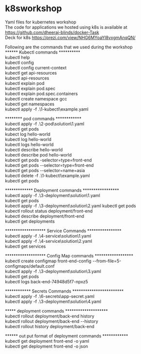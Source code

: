 # k8sworkshop

Yaml files for kubernetes workshop  
The code for applications we hosted using k8s is available at https://github.com/dheeraj-blinds/docker-Task  
Deck for k8s https://prezi.com/view/NHG6MYoaYI8vxgmAnqQN/  


Following are the commands that we used during the workshop   
****** Kubectl commands **********       
 kubectl help  
 kubectl config  
 kubectl config current-context  
 kubectl get api-resources  
 kubectl api-resources  
 kubectl explain pod  
 kubectl explain pod.spec  
 kubectl explain pod.spec.containers  
 kubectl create namespace gcc  
 kubectl get namespaces  
 kubectl apply -f .\1-kubectl\example.yaml  
 
 ******** pod commands ************  
 kubectl apply -f .\2-pod\solution\1.yaml    
 kubectl get pods  
 kubect log hello-world  
 kubectl log hello-world  
 kubectl logs hello-world  
 kubectl describe hello-world  
 kubectl describe pod hello-world  
 kubectl get pods -selector=type=front-end  
 kubectl get pods --selector=type=front-end  
 kubectl get pods --selector=name=asia   
 kubectl delete -f .\1-kubectl\example.yaml    
 kubectl get pods  
 
 ************* Deployment commands *****************  
 kubectl apply -f .\3-deployment\solution\1.yaml  
 kubectl get pods  
 kubectl apply -f .\3-deployment\solution\2.yaml
 kubectl get pods  
 kubectl rollout status deployment/front-end  
 kubectl describe deployment/front-end  
 kubectl get deployments  
 
 ******************* Service Commands ****************  
 kubectl apply -f .\4-service\solution\1.yaml  
 kubectl apply -f .\4-service\solution\2.yaml  
 kubectl get services  
 
 ******************* Config Map commands ******************   
 kubectl create configmap front-end-config --from-file=5-configmaps/default.conf  
 kubectl apply -f .\3-deployment\solution\3.yaml  
 kubectl get pods  
 kubectl logs back-end-74948d5f7-npxz5  
 
 ************ Secrets Commands ************************  
 kubectl apply -f .\6-secrets\app-secret.yaml  
 kubectl apply -f .\3-deployment\solution\4.yaml  
 
 ***** deployment commands ********************  
 kubectl rollout deployment/back-end history  
 kubectl rollout deployment/back-end --history  
 kubectl rollout history deployment/back-end  
 
 ****** out put format of deployment commands ************  
 kubectl get deployment front-end -o yaml  
 kubectl get deployment front-end -o json   
